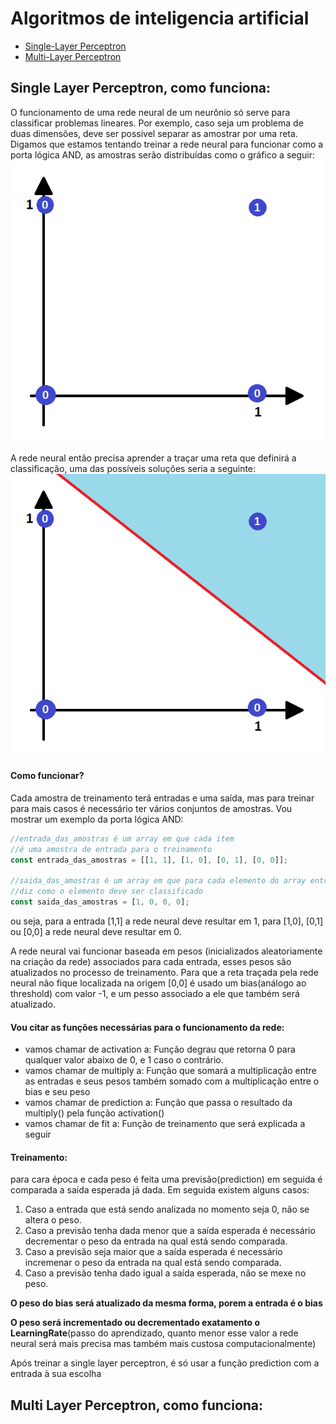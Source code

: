 # Algoritmos de inteligencia artificial

* [Single-Layer Perceptron](https://github.com/danielaraujorn/algoritmos_IA/)
* [Multi-Layer Perceptron](https://github.com/danielaraujorn/algoritmos_IA/tree/multilayer)

## Single Layer Perceptron, como funciona:

O funcionamento de uma rede neural de um neurônio só serve para classificar problemas lineares. Por exemplo, caso seja um problema de duas dimensões, deve ser possivel separar as amostrar por uma reta.
Digamos que estamos tentando treinar a rede neural para funcionar como a porta lógica AND, as amostras serão distribuídas como o gráfico a seguir:
![Gráfico da porta lógica AND](img/AND.png "Gráfico da porta lógica AND")

A rede neural então precisa aprender a traçar uma reta que definirá a classificação, uma das possíveis soluções seria a seguinte:
![Gráfico da reta traçada pela perceptron trinada pela porta lógica AND](img/AND-AFTER.png "Gráfico da reta traçada pela perceptron trinada pela porta lógica AND")

#### Como funcionar?

Cada amostra de treinamento terá entradas e uma saída, mas para treinar para mais casos é necessário ter vários conjuntos de amostras. Vou mostrar um exemplo da porta lógica AND:

```js
//entrada_das_amostras é um array em que cada item
//é uma amostra de entrada para o treinamento
const entrada_das_amostras = [[1, 1], [1, 0], [0, 1], [0, 0]];

//saida_das_amostras é um array em que para cada elemento do array entrada_das_amostras,
//diz como o elemento deve ser classificado
const saida_das_amostras = [1, 0, 0, 0];
```

ou seja, para a entrada [1,1] a rede neural deve resultar em 1, para [1,0], [0,1] ou [0,0] a rede neural deve resultar em 0.

A rede neural vai funcionar baseada em pesos (inicializados aleatoriamente na criação da rede) associados para cada entrada, esses pesos são atualizados no processo de treinamento. Para que a reta traçada pela rede neural não fique localizada na origem [0,0] é usado um bias(análogo ao threshold) com valor -1, e um pesso associado a ele que também será atualizado.

#### Vou citar as funções necessárias para o funcionamento da rede:

* vamos chamar de activation a: Função degrau que retorna 0 para qualquer valor abaixo de 0, e 1 caso o contrário.
* vamos chamar de multiply a: Função que somará a multiplicação entre as entradas e seus pesos também somado com a multiplicação entre o bias e seu peso
* vamos chamar de prediction a: Função que passa o resultado da multiply() pela função activation()
* vamos chamar de fit a: Função de treinamento que será explicada a seguir

#### Treinamento:

para cara época e cada peso é feita uma previsão(prediction) em seguida é comparada a saída esperada já dada. Em seguida existem alguns casos:

1.  Caso a entrada que está sendo analizada no momento seja 0, não se altera o peso.
1.  Caso a previsão tenha dada menor que a saída esperada é necessário decrementar o peso da entrada na qual está sendo comparada.
1.  Caso a previsão seja maior que a saída esperada é necessário incremenar o peso da entrada na qual está sendo comparada.
1.  Caso a previsão tenha dado igual a saída esperada, não se mexe no peso.

**O peso do bias será atualizado da mesma forma, porem a entrada é o bias**

**O peso será incrementado ou decrementado exatamento o LearningRate**(passo do aprendizado, quanto menor esse valor a rede neural será mais precisa mas também mais custosa computacionalmente)

Após treinar a single layer perceptron, é só usar a função prediction com a entrada à sua escolha

## Multi Layer Perceptron, como funciona:
